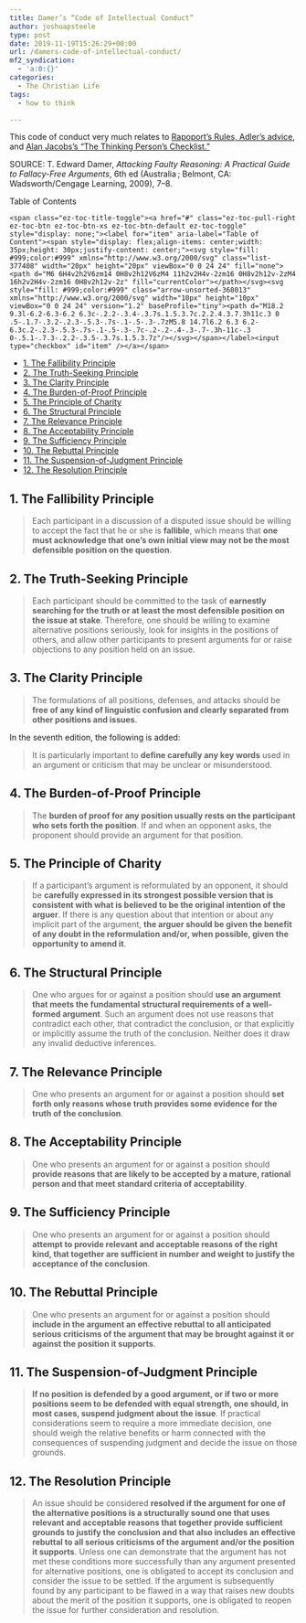```yaml
---
title: Damer’s “Code of Intellectual Conduct”
author: joshuapsteele
type: post
date: 2019-11-19T15:26:29+00:00
url: /damers-code-of-intellectual-conduct/
mf2_syndication:
  - 'a:0:{}'
categories:
  - The Christian Life
tags:
  - how to think

---
```

This code of conduct very much relates to [Rapoport&#8217;s Rules, Adler&#8217;s advice][1], and [Alan Jacobs&#8217;s &#8220;The Thinking Person&#8217;s Checklist.&#8221;][2]

SOURCE: T. Edward Damer, _Attacking Faulty Reasoning: A Practical Guide to Fallacy-Free Arguments_, 6th ed (Australia ; Belmont, CA: Wadsworth/Cengage Learning, 2009), 7–8.<figure class="wp-block-embed-amazon-kindle wp-block-embed is-type-rich is-provider-amazon">

<div class="wp-block-embed__wrapper">
</div></figure> 

<div id="ez-toc-container" class="ez-toc-v2_0_37 counter-hierarchy ez-toc-counter ez-toc-grey ez-toc-container-direction">
  <div class="ez-toc-title-container">
    <p class="ez-toc-title">
      Table of Contents
    </p>
    
    <span class="ez-toc-title-toggle"><a href="#" class="ez-toc-pull-right ez-toc-btn ez-toc-btn-xs ez-toc-btn-default ez-toc-toggle" style="display: none;"><label for="item" aria-label="Table of Content"><span style="display: flex;align-items: center;width: 35px;height: 30px;justify-content: center;"><svg style="fill: #999;color:#999" xmlns="http://www.w3.org/2000/svg" class="list-377408" width="20px" height="20px" viewBox="0 0 24 24" fill="none"><path d="M6 6H4v2h2V6zm14 0H8v2h12V6zM4 11h2v2H4v-2zm16 0H8v2h12v-2zM4 16h2v2H4v-2zm16 0H8v2h12v-2z" fill="currentColor"></path></svg><svg style="fill: #999;color:#999" class="arrow-unsorted-368013" xmlns="http://www.w3.org/2000/svg" width="10px" height="10px" viewBox="0 0 24 24" version="1.2" baseProfile="tiny"><path d="M18.2 9.3l-6.2-6.3-6.2 6.3c-.2.2-.3.4-.3.7s.1.5.3.7c.2.2.4.3.7.3h11c.3 0 .5-.1.7-.3.2-.2.3-.5.3-.7s-.1-.5-.3-.7zM5.8 14.7l6.2 6.3 6.2-6.3c.2-.2.3-.5.3-.7s-.1-.5-.3-.7c-.2-.2-.4-.3-.7-.3h-11c-.3 0-.5.1-.7.3-.2.2-.3.5-.3.7s.1.5.3.7z"/></svg></span></label><input type="checkbox" id="item" /></a></span>
  </div><nav>
  
  <ul class='ez-toc-list ez-toc-list-level-1' >
    <li class='ez-toc-page-1 ez-toc-heading-level-2'>
      <a class="ez-toc-link ez-toc-heading-1" href="https://joshuapsteele.com/damers-code-of-intellectual-conduct/#1_The_Fallibility_Principle" title="1. The Fallibility Principle ">1. The Fallibility Principle </a>
    </li>
    <li class='ez-toc-page-1 ez-toc-heading-level-2'>
      <a class="ez-toc-link ez-toc-heading-2" href="https://joshuapsteele.com/damers-code-of-intellectual-conduct/#2_The_Truth-Seeking_Principle" title="2. The Truth-Seeking Principle ">2. The Truth-Seeking Principle </a>
    </li>
    <li class='ez-toc-page-1 ez-toc-heading-level-2'>
      <a class="ez-toc-link ez-toc-heading-3" href="https://joshuapsteele.com/damers-code-of-intellectual-conduct/#3_The_Clarity_Principle" title="3. The Clarity Principle ">3. The Clarity Principle </a>
    </li>
    <li class='ez-toc-page-1 ez-toc-heading-level-2'>
      <a class="ez-toc-link ez-toc-heading-4" href="https://joshuapsteele.com/damers-code-of-intellectual-conduct/#4_The_Burden-of-Proof_Principle" title="4. The Burden-of-Proof Principle ">4. The Burden-of-Proof Principle </a>
    </li>
    <li class='ez-toc-page-1 ez-toc-heading-level-2'>
      <a class="ez-toc-link ez-toc-heading-5" href="https://joshuapsteele.com/damers-code-of-intellectual-conduct/#5_The_Principle_of_Charity" title="5. The Principle of Charity ">5. The Principle of Charity </a>
    </li>
    <li class='ez-toc-page-1 ez-toc-heading-level-2'>
      <a class="ez-toc-link ez-toc-heading-6" href="https://joshuapsteele.com/damers-code-of-intellectual-conduct/#6_The_Structural_Principle" title="6. The Structural Principle ">6. The Structural Principle </a>
    </li>
    <li class='ez-toc-page-1 ez-toc-heading-level-2'>
      <a class="ez-toc-link ez-toc-heading-7" href="https://joshuapsteele.com/damers-code-of-intellectual-conduct/#7_The_Relevance_Principle" title="7. The Relevance Principle ">7. The Relevance Principle </a>
    </li>
    <li class='ez-toc-page-1 ez-toc-heading-level-2'>
      <a class="ez-toc-link ez-toc-heading-8" href="https://joshuapsteele.com/damers-code-of-intellectual-conduct/#8_The_Acceptability_Principle" title="8. The Acceptability Principle ">8. The Acceptability Principle </a>
    </li>
    <li class='ez-toc-page-1 ez-toc-heading-level-2'>
      <a class="ez-toc-link ez-toc-heading-9" href="https://joshuapsteele.com/damers-code-of-intellectual-conduct/#9_The_Sufficiency_Principle" title="9. The Sufficiency Principle ">9. The Sufficiency Principle </a>
    </li>
    <li class='ez-toc-page-1 ez-toc-heading-level-2'>
      <a class="ez-toc-link ez-toc-heading-10" href="https://joshuapsteele.com/damers-code-of-intellectual-conduct/#10_The_Rebuttal_Principle" title="10. The Rebuttal Principle ">10. The Rebuttal Principle </a>
    </li>
    <li class='ez-toc-page-1 ez-toc-heading-level-2'>
      <a class="ez-toc-link ez-toc-heading-11" href="https://joshuapsteele.com/damers-code-of-intellectual-conduct/#11_The_Suspension-of-Judgment_Principle" title="11. The Suspension-of-Judgment Principle ">11. The Suspension-of-Judgment Principle </a>
    </li>
    <li class='ez-toc-page-1 ez-toc-heading-level-2'>
      <a class="ez-toc-link ez-toc-heading-12" href="https://joshuapsteele.com/damers-code-of-intellectual-conduct/#12_The_Resolution_Principle" title="12. The Resolution Principle ">12. The Resolution Principle </a>
    </li>
  </ul></nav>
</div>

## <span class="ez-toc-section" id="1_The_Fallibility_Principle"></span>1. The Fallibility Principle <span class="ez-toc-section-end"></span>

<blockquote class="wp-block-quote">
  <p>
    Each participant in a discussion of a disputed issue should be willing to accept the fact that he or she is <strong>fallible</strong>, which means that <strong>one must acknowledge that one’s own initial view may not be the most defensible position on the question</strong>.
  </p>
</blockquote>

## <span class="ez-toc-section" id="2_The_Truth-Seeking_Principle"></span>2. The Truth-Seeking Principle <span class="ez-toc-section-end"></span>

<blockquote class="wp-block-quote">
  <p>
    Each participant should be committed to the task of <strong>earnestly searching for the truth or at least the most defensible position on the issue at stake</strong>. Therefore, one should be willing to examine alternative positions seriously, look for insights in the positions of others, and allow other participants to present arguments for or raise objections to any position held on an issue.
  </p>
</blockquote>

## <span class="ez-toc-section" id="3_The_Clarity_Principle"></span>3. The Clarity Principle <span class="ez-toc-section-end"></span>

<blockquote class="wp-block-quote">
  <p>
    The formulations of all positions, defenses, and attacks should be<strong> free of any kind of linguistic confusion and clearly separated from other positions and issues</strong>.
  </p>
</blockquote>

In the seventh edition, the following is added: 

<blockquote class="wp-block-quote">
  <p>
    It is particularly important to <strong>define carefully any key words</strong> used in an argument or criticism that may be unclear or misunderstood.
  </p>
</blockquote>

## <span class="ez-toc-section" id="4_The_Burden-of-Proof_Principle"></span>4. The Burden-of-Proof Principle <span class="ez-toc-section-end"></span>

<blockquote class="wp-block-quote">
  <p>
    The <strong>burden of proof for any position usually rests on the participant who sets forth the position</strong>. If and when an opponent asks, the proponent should provide an argument for that position.
  </p>
</blockquote>

## <span class="ez-toc-section" id="5_The_Principle_of_Charity"></span>5. The Principle of Charity <span class="ez-toc-section-end"></span>

<blockquote class="wp-block-quote">
  <p>
    If a participant’s argument is reformulated by an opponent, it should be <strong>carefully expressed in its strongest possible version that is consistent with what is believed to be the original intention of the arguer</strong>. If there is any question about that intention or about any implicit part of the argument, <strong>the arguer should be given the benefit of any doubt in the reformulation and/or, when possible, given the opportunity to amend it</strong>.
  </p>
</blockquote>

## <span class="ez-toc-section" id="6_The_Structural_Principle"></span>6. The Structural Principle <span class="ez-toc-section-end"></span>

<blockquote class="wp-block-quote">
  <p>
    One who argues for or against a position should <strong>use an argument that meets the fundamental structural requirements of a well-formed argument</strong>. Such an argument does not use reasons that contradict each other, that contradict the conclusion, or that explicitly or implicitly assume the truth of the conclusion. Neither does it draw any invalid deductive inferences.
  </p>
</blockquote>

## <span class="ez-toc-section" id="7_The_Relevance_Principle"></span>7. The Relevance Principle <span class="ez-toc-section-end"></span>

<blockquote class="wp-block-quote">
  <p>
    One who presents an argument for or against a position should <strong>set forth only reasons whose truth provides some evidence for the truth of the conclusion</strong>.
  </p>
</blockquote>

## <span class="ez-toc-section" id="8_The_Acceptability_Principle"></span>8. The Acceptability Principle <span class="ez-toc-section-end"></span>

<blockquote class="wp-block-quote">
  <p>
    One who presents an argument for or against a position should <strong>provide reasons that are likely to be accepted by a mature, rational person and that meet standard criteria of acceptability</strong>.
  </p>
</blockquote>

## <span class="ez-toc-section" id="9_The_Sufficiency_Principle"></span>9. The Sufficiency Principle <span class="ez-toc-section-end"></span>

<blockquote class="wp-block-quote">
  <p>
    One who presents an argument for or against a position should <strong>attempt to provide relevant and acceptable reasons of the right kind, that together are sufficient in number and weight to justify the acceptance of the conclusion</strong>.
  </p>
</blockquote>

## <span class="ez-toc-section" id="10_The_Rebuttal_Principle"></span>10. The Rebuttal Principle <span class="ez-toc-section-end"></span>

<blockquote class="wp-block-quote">
  <p>
    One who presents an argument for or against a position should <strong>include in the argument an effective rebuttal to all anticipated serious criticisms of the argument that may be brought against it or against the position it supports</strong>.
  </p>
</blockquote>

## <span class="ez-toc-section" id="11_The_Suspension-of-Judgment_Principle"></span>11. The Suspension-of-Judgment Principle <span class="ez-toc-section-end"></span>

<blockquote class="wp-block-quote">
  <p>
    <strong>If no position is defended by a good argument, or if two or more positions seem to be defended with equal strength, one should, in most cases, suspend judgment about the issue</strong>. If practical considerations seem to require a more immediate decision, one should weigh the relative benefits or harm connected with the consequences of suspending judgment and decide the issue on those grounds.
  </p>
</blockquote>

## <span class="ez-toc-section" id="12_The_Resolution_Principle"></span>12. The Resolution Principle <span class="ez-toc-section-end"></span>

<blockquote class="wp-block-quote">
  <p>
    An issue should be considered <strong>resolved if the argument for one of the alternative positions is a structurally sound one that uses relevant and acceptable reasons that together provide sufficient grounds to justify the conclusion and that also includes an effective rebuttal to all serious criticisms of the argument and/or the position it supports</strong>. Unless one can demonstrate that the argument has not met these conditions more successfully than any argument presented for alternative positions, one is obligated to accept its conclusion and consider the issue to be settled. If the argument is subsequently found by any participant to be flawed in a way that raises new doubts about the merit of the position it supports, one is obligated to reopen the issue for further consideration and resolution.
  </p>
</blockquote>

 [1]: https://joshuapsteele.com/help-me-come-up-with-rules-for-conversation/
 [2]: https://joshuapsteele.com/alan-jacobss-the-thinking-persons-checklist/